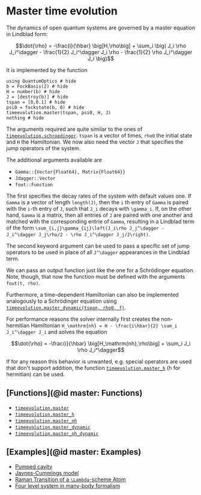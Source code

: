 # Master time evolution

The dynamics of open quantum systems are governed by a master equation in Lindblad form:

```math
\dot{\rho} = -\frac{i}{\hbar} \big[H,\rho\big]
             + \sum_i \big(
                    J_i \rho J_i^\dagger
                    - \frac{1}{2} J_i^\dagger J_i \rho
                    - \frac{1}{2} \rho J_i^\dagger J_i
                \big)
```

It is implemented by the function

```@example master
using QuantumOptics # hide
b = FockBasis(2) # hide
H = number(b) # hide
J = [destroy(b)] # hide
tspan = [0,0.1] # hide
psi0 = fockstate(b, 0) # hide
timeevolution.master(tspan, psi0, H, J)
nothing # hide
```

The arguments required are quite similar to the ones of [`timeevolution.schroedinger`](@ref). `tspan` is a vector of times, `rho0` the initial state and `H` the Hamiltonian. We now also need the vector `J` that specifies the jump operators of the system.

The additional arguments available are

* `Gamma::{Vector{Float64}, Matrix{Float64}}`
* `Jdagger::Vector`
* `fout::Function`

The first specifies the decay rates of the system with default values one. If `Gamma` is a vector of length `length(J)`, then the `i` th entry of `Gamma` is paired with the `i`-th entry of `J`, such that `J_i` decays with ``\gamma_i``. If, on the other hand, `Gamma` is a matrix, then all entries of `J` are paired with one another and matched with the corresponding entrie of `Gamma`, resulting
in a Lindblad term of the form ``\sum_{i,j}\gamma_{ij}\left(J_i\rho J_j^\dagger - J_i^\dagger J_j\rho/2 - \rho J_i^\dagger J_j/2\right)``.

The second keyword argument can be used to pass a specific set of jump operators to be used in place of all ``J^\dagger`` appearances in the Lindblad term.

We can pass an output function just like the one for a Schrödinger equation. Note, though, that now the function must be defined with the arguments `fout(t, rho)`.

Furthermore, a time-dependent Hamiltonian can also be implemented analogously to a Schrödinger equation using [`timeevolution.master_dynamic(tspan, rho0, f)`](@ref).

For performance reasons the solver internally first creates the non-hermitian Hamiltonian ``H_\mathrm{nh} = H - \frac{i\hbar}{2} \sum_i J_i^\dagger J_i`` and solves the equation

```math
\dot{\rho} = -\frac{i}{\hbar} \big[H_\mathrm{nh},\rho\big]
             + \sum_i J_i \rho J_i^\dagger
```

If for any reason this behavior is unwanted, e.g. special operators are used that don't support addition, the function [`timeevolution.master_h`](@ref) (h for hermitian) can be used.


## [Functions](@id master: Functions)

* [`timeevolution.master`](@ref)
* [`timeevolution.master_h`](@ref)
* [`timeevolution.master_nh`](@ref)
* [`timeevolution.master_dynamic`](@ref)
* [`timeevolution.master_nh_dynamic`](@ref)


## [Examples](@id master: Examples)

* [Pumped cavity](@ref)
* [Jaynes-Cummings model](@ref)
* [Raman Transition of a ``\Lambda``-scheme Atom](@ref)
* [Four level system in many-body formalism](@ref)
